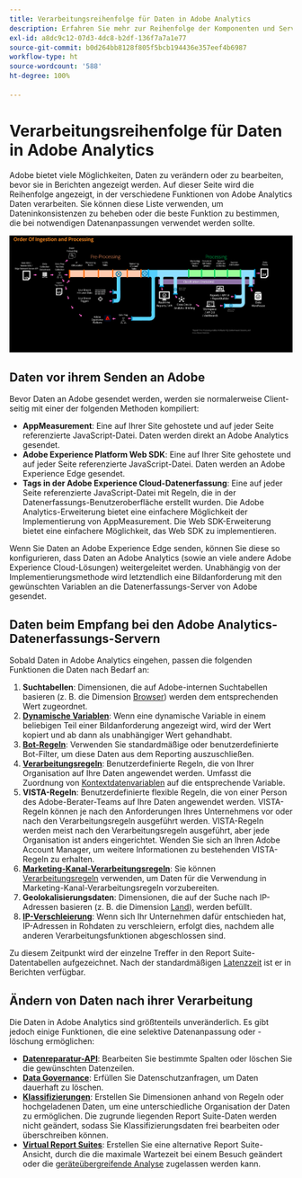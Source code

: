 ```yaml
---
title: Verarbeitungsreihenfolge für Daten in Adobe Analytics
description: Erfahren Sie mehr zur Reihenfolge der Komponenten und Services, die Daten in Adobe Analytics verarbeiten.
exl-id: a8dc9c12-07d3-4dc8-b2df-136f7a7a1e77
source-git-commit: b0d264bb8128f805f5bcb194436e357eef4b6987
workflow-type: ht
source-wordcount: '588'
ht-degree: 100%

---
```


# Verarbeitungsreihenfolge für Daten in Adobe Analytics

Adobe bietet viele Möglichkeiten, Daten zu verändern oder zu bearbeiten, bevor sie in Berichten angezeigt werden. Auf dieser Seite wird die Reihenfolge angezeigt, in der verschiedene Funktionen von Adobe Analytics Daten verarbeiten. Sie können diese Liste verwenden, um Dateninkonsistenzen zu beheben oder die beste Funktion zu bestimmen, die bei notwendigen Datenanpassungen verwendet werden sollte.

![Verarbeitungsreihenfolge](assets/processing-order.png)

## Daten vor ihrem Senden an Adobe

Bevor Daten an Adobe gesendet werden, werden sie normalerweise Client-seitig mit einer der folgenden Methoden kompiliert:

* **AppMeasurement**: Eine auf Ihrer Site gehostete und auf jeder Seite referenzierte JavaScript-Datei. Daten werden direkt an Adobe Analytics gesendet.
* **Adobe Experience Platform Web SDK**: Eine auf Ihrer Site gehostete und auf jeder Seite referenzierte JavaScript-Datei. Daten werden an Adobe Experience Edge gesendet.
* **Tags in der Adobe Experience Cloud-Datenerfassung**: Eine auf jeder Seite referenzierte JavaScript-Datei mit Regeln, die in der Datenerfassungs-Benutzeroberfläche erstellt wurden. Die Adobe Analytics-Erweiterung bietet eine einfachere Möglichkeit der Implementierung von AppMeasurement. Die Web SDK-Erweiterung bietet eine einfachere Möglichkeit, das Web SDK zu implementieren.

Wenn Sie Daten an Adobe Experience Edge senden, können Sie diese so konfigurieren, dass Daten an Adobe Analytics (sowie an viele andere Adobe Experience Cloud-Lösungen) weitergeleitet werden. Unabhängig von der Implementierungsmethode wird letztendlich eine Bildanforderung mit den gewünschten Variablen an die Datenerfassungs-Server von Adobe gesendet.

## Daten beim Empfang bei den Adobe Analytics-Datenerfassungs-Servern

Sobald Daten in Adobe Analytics eingehen, passen die folgenden Funktionen die Daten nach Bedarf an:

1. **Suchtabellen**: Dimensionen, die auf Adobe-internen Suchtabellen basieren (z. B. die Dimension [Browser](/help/components/dimensions/browser.md)) werden dem entsprechenden Wert zugeordnet.
2. [**Dynamische Variablen**](/help/implement/vars/page-vars/dynamic-variables.md): Wenn eine dynamische Variable in einem beliebigen Teil einer Bildanforderung angezeigt wird, wird der Wert kopiert und ab dann als unabhängiger Wert gehandhabt.
3. [**Bot-Regeln**](/help/admin/admin/c-manage-report-suites/c-edit-report-suites/general/bot-removal/bot-rules.md): Verwenden Sie standardmäßige oder benutzerdefinierte Bot-Filter, um diese Daten aus dem Reporting auszuschließen.
4. [**Verarbeitungsregeln**](/help/admin/admin/c-manage-report-suites/c-edit-report-suites/general/c-processing-rules/processing-rules.md): Benutzerdefinierte Regeln, die von Ihrer Organisation auf Ihre Daten angewendet werden. Umfasst die Zuordnung von [Kontextdatenvariablen](/help/implement/vars/page-vars/contextdata.md) auf die entsprechende Variable.
5. **VISTA-Regeln**: Benutzerdefinierte flexible Regeln, die von einer Person des Adobe-Berater-Teams auf Ihre Daten angewendet werden. VISTA-Regeln können je nach den Anforderungen Ihres Unternehmens vor oder nach den Verarbeitungsregeln ausgeführt werden. VISTA-Regeln werden meist nach den Verarbeitungsregeln ausgeführt, aber jede Organisation ist anders eingerichtet. Wenden Sie sich an Ihren Adobe Account Manager, um weitere Informationen zu bestehenden VISTA-Regeln zu erhalten.
6. [**Marketing-Kanal-Verarbeitungsregeln**](/help/admin/admin/c-manage-report-suites/c-edit-report-suites/marketing-channels/c-rules.md): Sie können [Verarbeitungsregeln](/help/admin/admin/c-manage-report-suites/c-edit-report-suites/general/c-processing-rules/processing-rules.md) verwenden, um Daten für die Verwendung in Marketing-Kanal-Verarbeitungsregeln vorzubereiten.
7. **Geolokalisierungsdaten**: Dimensionen, die auf der Suche nach IP-Adressen basieren (z. B. die Dimension [Land](/help/components/dimensions/countries.md)), werden befüllt.
8. [**IP-Verschleierung**](/help/admin/admin/c-manage-report-suites/c-edit-report-suites/general/general-acct-settings-admin.md): Wenn sich Ihr Unternehmen dafür entschieden hat, IP-Adressen in Rohdaten zu verschleiern, erfolgt dies, nachdem alle anderen Verarbeitungsfunktionen abgeschlossen sind.

Zu diesem Zeitpunkt wird der einzelne Treffer in den Report Suite-Datentabellen aufgezeichnet. Nach der standardmäßigen [Latenzzeit](latency.md) ist er in Berichten verfügbar.

## Ändern von Daten nach ihrer Verarbeitung

Die Daten in Adobe Analytics sind größtenteils unveränderlich. Es gibt jedoch einige Funktionen, die eine selektive Datenanpassung oder -löschung ermöglichen:

* [**Datenreparatur-API**](https://developer.adobe.com/analytics-apis/docs/2.0/guides/endpoints/data-repair/): Bearbeiten Sie bestimmte Spalten oder löschen Sie die gewünschten Datenzeilen.
* [**Data Governance**](/help/admin/c-data-governance/an-gdpr-workflow.md): Erfüllen Sie Datenschutzanfragen, um Daten dauerhaft zu löschen.
* [**Klassifizierungen**](/help/components/classifications/c-classifications.md): Erstellen Sie Dimensionen anhand von Regeln oder hochgeladenen Daten, um eine unterschiedliche Organisation der Daten zu ermöglichen. Die zugrunde liegenden Report Suite-Daten werden nicht geändert, sodass Sie Klassifizierungsdaten frei bearbeiten oder überschreiben können.
* [**Virtual Report Suites**](/help/components/vrs/vrs-about.md): Erstellen Sie eine alternative Report Suite-Ansicht, durch die die maximale Wartezeit bei einem Besuch geändert oder die [geräteübergreifende Analyse](/help/components/cda/overview.md) zugelassen werden kann.
